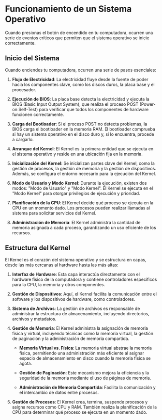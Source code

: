 # Funcionamiento de un Sistema Operativo

Cuando presionas el botón de encendido en tu computadora, ocurren una serie de eventos críticos que permiten que el sistema operativo se inicie correctamente.

## Inicio del Sistema

Cuando enciendes tu computadora, ocurren una serie de pasos esenciales:

1. **Flujo de Electricidad**: La electricidad fluye desde la fuente de poder hacia los componentes clave, como los discos duros, la placa base y el procesador.

2. **Ejecución de BIOS**: La placa base detecta la electricidad y ejecuta la BIOS (Basic Input Output System), que realiza el proceso POST (Power-on Self-Test) para verificar que todos los componentes de hardware funcionen correctamente.

3. **Carga del Bootloader**: Si el proceso POST no detecta problemas, la BIOS carga el bootloader en la memoria RAM. El bootloader comprueba si hay un sistema operativo en el disco duro y, si lo encuentra, procede a cargarlo.

4. **Arranque del Kernel**: El Kernel es la primera entidad que se ejecuta en el sistema operativo y reside en una ubicación fija en la memoria.

5. **Inicialización del Kernel**: Se inicializan partes clave del Kernel, como la gestión de procesos, la gestión de memoria y la gestión de dispositivos. Además, se configura el entorno necesario para la ejecución del Kernel.

6. **Modo de Usuario y Modo Kernel**: Durante la ejecución, existen dos modos: "Modo de Usuario" y "Modo Kernel". El Kernel se ejecuta en el "Modo Kernel" para otorgar privilegios de ejecución y prioridad.

7. **Planificación de la CPU**: El Kernel decide qué proceso se ejecuta en la CPU en un momento dado. Los procesos pueden realizar llamadas al sistema para solicitar servicios del Kernel.

8. **Administración de Memoria**: El Kernel administra la cantidad de memoria asignada a cada proceso, garantizando un uso eficiente de los recursos.

## Estructura del Kernel

El Kernel es el corazón del sistema operativo y se estructura en capas, desde las más cercanas al hardware hasta las más altas:

1. **Interfaz de Hardware**: Esta capa interactúa directamente con el hardware físico de la computadora y contiene controladores específicos para la CPU, la memoria y otros componentes.

2. **Gestión de Dispositivos**: Aquí, el Kernel facilita la comunicación entre el software y los dispositivos de hardware, como controladores.

3. **Sistema de Archivos**: La gestión de archivos es responsable de administrar la estructura de almacenamiento, incluyendo directorios, archivos y metadatos.

4. **Gestión de Memoria**: El Kernel administra la asignación de memoria física y virtual, incluyendo técnicas como la memoria virtual, la gestión de paginación y la administración de memoria compartida.

    - **Memoria Virtual vs. Física**: La memoria virtual abstrae la memoria física, permitiendo una administración más eficiente al asignar espacio de almacenamiento en disco cuando la memoria física se agota.
    
    - **Gestión de Paginación**: Este mecanismo mejora la eficiencia y la seguridad de la memoria mediante el uso de páginas de memoria.
    
    - **Administración de Memoria Compartida**: Facilita la comunicación y el intercambio de datos entre procesos.

5. **Gestión de Procesos**: El Kernel crea, termina, suspende procesos y asigna recursos como CPU y RAM. También realiza la planificación de la CPU para determinar qué proceso se ejecuta en un momento dado.
